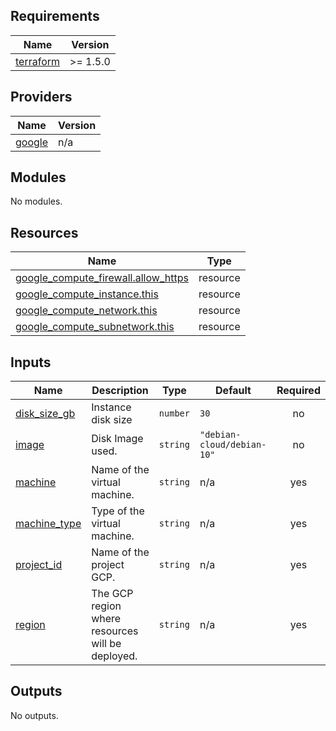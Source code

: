 <!-- BEGIN_TF_DOCS -->
## Requirements

| Name | Version |
|------|---------|
| <a name="requirement_terraform"></a> [terraform](#requirement\_terraform) | >= 1.5.0 |

## Providers

| Name | Version |
|------|---------|
| <a name="provider_google"></a> [google](#provider\_google) | n/a |

## Modules

No modules.

## Resources

| Name | Type |
|------|------|
| [google_compute_firewall.allow_https](https://registry.terraform.io/providers/hashicorp/google/latest/docs/resources/compute_firewall) | resource |
| [google_compute_instance.this](https://registry.terraform.io/providers/hashicorp/google/latest/docs/resources/compute_instance) | resource |
| [google_compute_network.this](https://registry.terraform.io/providers/hashicorp/google/latest/docs/resources/compute_network) | resource |
| [google_compute_subnetwork.this](https://registry.terraform.io/providers/hashicorp/google/latest/docs/resources/compute_subnetwork) | resource |

## Inputs

| Name | Description | Type | Default | Required |
|------|-------------|------|---------|:--------:|
| <a name="input_disk_size_gb"></a> [disk\_size\_gb](#input\_disk\_size\_gb) | Instance disk size | `number` | `30` | no |
| <a name="input_image"></a> [image](#input\_image) | Disk Image used. | `string` | `"debian-cloud/debian-10"` | no |
| <a name="input_machine"></a> [machine](#input\_machine) | Name of the virtual machine. | `string` | n/a | yes |
| <a name="input_machine_type"></a> [machine\_type](#input\_machine\_type) | Type of the virtual machine. | `string` | n/a | yes |
| <a name="input_project_id"></a> [project\_id](#input\_project\_id) | Name of the project GCP. | `string` | n/a | yes |
| <a name="input_region"></a> [region](#input\_region) | The GCP region where resources will be deployed. | `string` | n/a | yes |

## Outputs

No outputs.
<!-- END_TF_DOCS -->